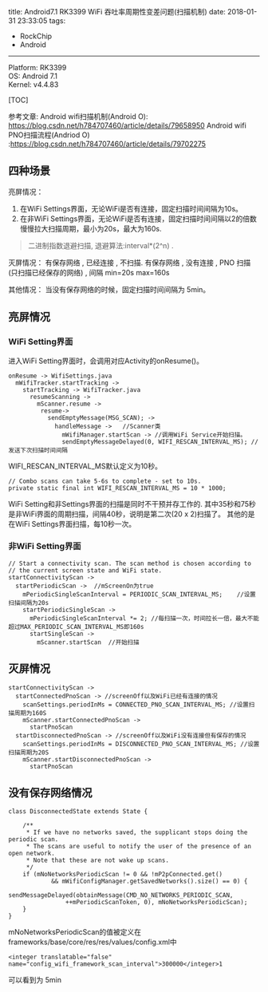 title: Android7.1 RK3399 WiFi 吞吐率周期性变差问题(扫描机制)
date: 2018-01-31 23:33:05
tags: 
- RockChip
- Android

---

Platform: RK3399  
OS: Android 7.1  
Kernel: v4.4.83

[TOC]

参考文章:
Android wifi扫描机制(Android O): https://blog.csdn.net/h784707460/article/details/79658950
Android wifi PNO扫描流程(Andriod O) :https://blog.csdn.net/h784707460/article/details/79702275

## 四种场景
亮屏情况： 
1. 在WiFi Settings界面，无论WiFi是否有连接，固定扫描时间间隔为10s。 
2. 在非WiFi Settings界面，无论WiFi是否有连接，固定扫描时间间隔以2的倍数慢慢拉大扫描周期，最小为20s，最大为160s. 
> 二进制指数退避扫描, 退避算法:interval*(2^n) .

灭屏情况： 
有保存网络 , 已经连接 , 不扫描.
有保存网络 , 没有连接 , PNO 扫描 (只扫描已经保存的网络) , 间隔 min=20s max=160s

其他情况： 
当没有保存网络的时候，固定扫描时间间隔为 5min。


## 亮屏情况

### WiFi Setting界面 
进入WiFi Setting界面时，会调用对应Activity的onResume()。

```
onResume -> WifiSettings.java
  mWifiTracker.startTracking ->
    startTracking -> WifiTracker.java
      resumeScanning ->
        mScanner.resume ->
         resume->
           sendEmptyMessage(MSG_SCAN); ->
             handleMessage ->   //Scanner类
               mWifiManager.startScan -> //调用WiFi Service开始扫描。
               sendEmptyMessageDelayed(0, WIFI_RESCAN_INTERVAL_MS); //发送下次扫描时间间隔
```
WIFI_RESCAN_INTERVAL_MS默认定义为10秒。
```
// Combo scans can take 5-6s to complete - set to 10s.
private static final int WIFI_RESCAN_INTERVAL_MS = 10 * 1000;          
```

WiFi Setting和非Settings界面的扫描是同时不干预并存工作的.
其中35秒和75秒是非WiFi界面的周期扫描，间隔40秒，说明是第二次(20 x 2)扫描了。 
其他的是在WiFi Settings界面扫描，每10秒一次。

### 非WiFi Setting界面
```
// Start a connectivity scan. The scan method is chosen according to
// the current screen state and WiFi state.
startConnectivityScan ->
  startPeriodicScan ->  //mScreenOn为true
    mPeriodicSingleScanInterval = PERIODIC_SCAN_INTERVAL_MS;    //设置扫描间隔为20s
    startPeriodicSingleScan ->
      mPeriodicSingleScanInterval *= 2; //每扫描一次，时间拉长一倍，最大不能超过MAX_PERIODIC_SCAN_INTERVAL_MS即160s
      startSingleScan ->
        mScanner.startScan  //开始扫描
```


## 灭屏情况
```
startConnectivityScan ->
  startConnectedPnoScan -> //screenOff以及WiFi已经有连接的情况
    scanSettings.periodInMs = CONNECTED_PNO_SCAN_INTERVAL_MS; //设置扫描周期为160S
    mScanner.startConnectedPnoScan ->
      startPnoScan
  startDisconnectedPnoScan -> //screenOff以及WiFi没有连接但有保存的情况
    scanSettings.periodInMs = DISCONNECTED_PNO_SCAN_INTERVAL_MS; //设置扫描周期为20S
    mScanner.startDisconnectedPnoScan ->
      startPnoScan
```

## 没有保存网络情况
```
class DisconnectedState extends State {

    /**
     * If we have no networks saved, the supplicant stops doing the periodic scan.
     * The scans are useful to notify the user of the presence of an open network.
     * Note that these are not wake up scans.
     */
    if (mNoNetworksPeriodicScan != 0 && !mP2pConnected.get()
            && mWifiConfigManager.getSavedNetworks().size() == 0) {
        sendMessageDelayed(obtainMessage(CMD_NO_NETWORKS_PERIODIC_SCAN,
                ++mPeriodicScanToken, 0), mNoNetworksPeriodicScan);
    }
}
```
mNoNetworksPeriodicScan的值被定义在 frameworks/base/core/res/res/values/config.xml中
```
<integer translatable="false" name="config_wifi_framework_scan_interval">300000</integer>1
```
可以看到为 5min